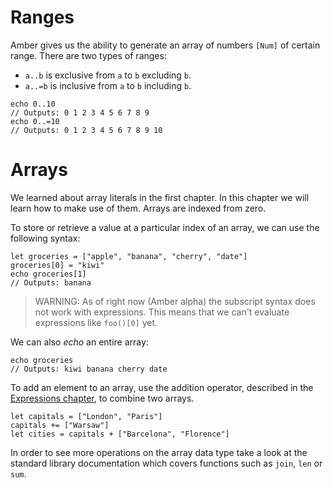 # Ranges

Amber gives us the ability to generate an array of numbers `[Num]` of certain range. There are two types of ranges:
- `a..b` is exclusive from `a` to `b` excluding `b`.
- `a..=b` is inclusive from `a` to `b` including `b`.

```ab
echo 0..10
// Outputs: 0 1 2 3 4 5 6 7 8 9
echo 0..=10
// Outputs: 0 1 2 3 4 5 6 7 8 9 10
```

# Arrays

We learned about array literals in the first chapter. In this chapter we will learn how to make use of them. Arrays are indexed from zero.

To store or retrieve a value at a particular index of an array, we can use the following syntax:

```ab
let groceries = ["apple", "banana", "cherry", "date"]
groceries[0] = "kiwi"
echo groceries[1]
// Outputs: banana
```

> WARNING: As of right now (Amber alpha) the subscript syntax does not work with expressions. This means that we can't evaluate expressions like `foo()[0]` yet.

We can also _echo_ an entire array:

```ab
echo groceries
// Outputs: kiwi banana cherry date
```

To add an element to an array, use the addition operator, described in the [Expressions chapter](/basic_syntax/expressions), to combine two arrays.

```ab
let capitals = ["London", "Paris"]
capitals += ["Warsaw"]
let cities = capitals + ["Barcelona", "Florence"]
```

In order to see more operations on the array data type take a look at the standard library documentation which covers functions such as `join`, `len` or `sum`.
